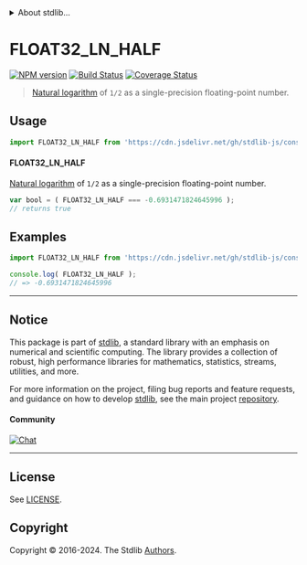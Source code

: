 <!--

@license Apache-2.0

Copyright (c) 2024 The Stdlib Authors.

Licensed under the Apache License, Version 2.0 (the "License");
you may not use this file except in compliance with the License.
You may obtain a copy of the License at

   http://www.apache.org/licenses/LICENSE-2.0

Unless required by applicable law or agreed to in writing, software
distributed under the License is distributed on an "AS IS" BASIS,
WITHOUT WARRANTIES OR CONDITIONS OF ANY KIND, either express or implied.
See the License for the specific language governing permissions and
limitations under the License.

-->


<details>
  <summary>
    About stdlib...
  </summary>
  <p>We believe in a future in which the web is a preferred environment for numerical computation. To help realize this future, we've built stdlib. stdlib is a standard library, with an emphasis on numerical and scientific computation, written in JavaScript (and C) for execution in browsers and in Node.js.</p>
  <p>The library is fully decomposable, being architected in such a way that you can swap out and mix and match APIs and functionality to cater to your exact preferences and use cases.</p>
  <p>When you use stdlib, you can be absolutely certain that you are using the most thorough, rigorous, well-written, studied, documented, tested, measured, and high-quality code out there.</p>
  <p>To join us in bringing numerical computing to the web, get started by checking us out on <a href="https://github.com/stdlib-js/stdlib">GitHub</a>, and please consider <a href="https://opencollective.com/stdlib">financially supporting stdlib</a>. We greatly appreciate your continued support!</p>
</details>

# FLOAT32_LN_HALF

[![NPM version][npm-image]][npm-url] [![Build Status][test-image]][test-url] [![Coverage Status][coverage-image]][coverage-url] <!-- [![dependencies][dependencies-image]][dependencies-url] -->

> [Natural logarithm][@stdlib/math/base/special/lnf] of `1/2` as a single-precision floating-point number.



<section class="usage">

## Usage

```javascript
import FLOAT32_LN_HALF from 'https://cdn.jsdelivr.net/gh/stdlib-js/constants-float32-ln-half@deno/mod.js';
```

#### FLOAT32_LN_HALF

[Natural logarithm][@stdlib/math/base/special/lnf] of `1/2` as a single-precision floating-point number.

```javascript
var bool = ( FLOAT32_LN_HALF === -0.6931471824645996 );
// returns true
```

</section>

<!-- /.usage -->

<section class="examples">

## Examples

<!-- TODO: better example -->

<!-- eslint no-undef: "error" -->

```javascript
import FLOAT32_LN_HALF from 'https://cdn.jsdelivr.net/gh/stdlib-js/constants-float32-ln-half@deno/mod.js';

console.log( FLOAT32_LN_HALF );
// => -0.6931471824645996
```

</section>

<!-- /.examples -->

<!-- C interface documentation. -->



<!-- Section for related `stdlib` packages. Do not manually edit this section, as it is automatically populated. -->

<section class="related">

</section>

<!-- /.related -->

<!-- Section for all links. Make sure to keep an empty line after the `section` element and another before the `/section` close. -->


<section class="main-repo" >

* * *

## Notice

This package is part of [stdlib][stdlib], a standard library with an emphasis on numerical and scientific computing. The library provides a collection of robust, high performance libraries for mathematics, statistics, streams, utilities, and more.

For more information on the project, filing bug reports and feature requests, and guidance on how to develop [stdlib][stdlib], see the main project [repository][stdlib].

#### Community

[![Chat][chat-image]][chat-url]

---

## License

See [LICENSE][stdlib-license].


## Copyright

Copyright &copy; 2016-2024. The Stdlib [Authors][stdlib-authors].

</section>

<!-- /.stdlib -->

<!-- Section for all links. Make sure to keep an empty line after the `section` element and another before the `/section` close. -->

<section class="links">

[npm-image]: http://img.shields.io/npm/v/@stdlib/constants-float32-ln-half.svg
[npm-url]: https://npmjs.org/package/@stdlib/constants-float32-ln-half

[test-image]: https://github.com/stdlib-js/constants-float32-ln-half/actions/workflows/test.yml/badge.svg?branch=main
[test-url]: https://github.com/stdlib-js/constants-float32-ln-half/actions/workflows/test.yml?query=branch:main

[coverage-image]: https://img.shields.io/codecov/c/github/stdlib-js/constants-float32-ln-half/main.svg
[coverage-url]: https://codecov.io/github/stdlib-js/constants-float32-ln-half?branch=main

<!--

[dependencies-image]: https://img.shields.io/david/stdlib-js/constants-float32-ln-half.svg
[dependencies-url]: https://david-dm.org/stdlib-js/constants-float32-ln-half/main

-->

[chat-image]: https://img.shields.io/gitter/room/stdlib-js/stdlib.svg
[chat-url]: https://app.gitter.im/#/room/#stdlib-js_stdlib:gitter.im

[stdlib]: https://github.com/stdlib-js/stdlib

[stdlib-authors]: https://github.com/stdlib-js/stdlib/graphs/contributors

[umd]: https://github.com/umdjs/umd
[es-module]: https://developer.mozilla.org/en-US/docs/Web/JavaScript/Guide/Modules

[deno-url]: https://github.com/stdlib-js/constants-float32-ln-half/tree/deno
[deno-readme]: https://github.com/stdlib-js/constants-float32-ln-half/blob/deno/README.md
[umd-url]: https://github.com/stdlib-js/constants-float32-ln-half/tree/umd
[umd-readme]: https://github.com/stdlib-js/constants-float32-ln-half/blob/umd/README.md
[esm-url]: https://github.com/stdlib-js/constants-float32-ln-half/tree/esm
[esm-readme]: https://github.com/stdlib-js/constants-float32-ln-half/blob/esm/README.md
[branches-url]: https://github.com/stdlib-js/constants-float32-ln-half/blob/main/branches.md

[stdlib-license]: https://raw.githubusercontent.com/stdlib-js/constants-float32-ln-half/main/LICENSE

[@stdlib/math/base/special/lnf]: https://github.com/stdlib-js/math-base-special-lnf/tree/deno

</section>

<!-- /.links -->
